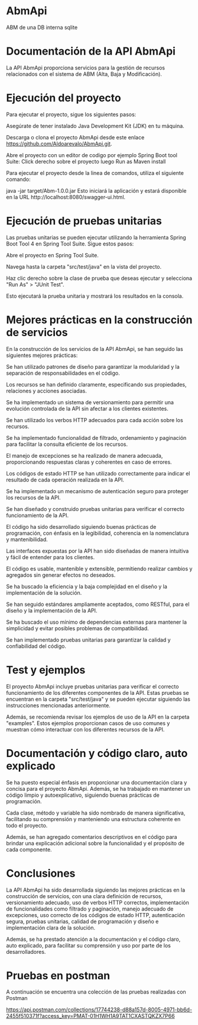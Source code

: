 # AbmApi
ABM de una DB interna sqlite

# Documentación de la API AbmApi

La API AbmApi proporciona servicios para la gestión de recursos relacionados con el sistema de ABM (Alta, Baja y Modificación).

# Ejecución del proyecto

Para ejecutar el proyecto, sigue los siguientes pasos:

Asegúrate de tener instalado Java Development Kit (JDK) en tu máquina.

Descarga o clona el proyecto AbmApi desde este enlace https://github.com/Aldoarevalo/AbmApi.git.

Abre el proyecto con un editor de codigo por ejemplo Spring Boot tool Suite: Click derecho sobre el proyecto luego Run as Maven install

Para ejecutar el proyecto desde la linea de comandos, utiliza el siguiente comando:

java -jar target/Abm-1.0.0.jar Esto iniciará la aplicación y estará disponible en la URL http://localhost:8080/swagger-ui.html.

# Ejecución de pruebas unitarias

Las pruebas unitarias se pueden ejecutar utilizando la herramienta Spring Boot Tool 4 en Spring Tool Suite. Sigue estos pasos:

Abre el proyecto en Spring Tool Suite.

Navega hasta la carpeta "src/test/java" en la vista del proyecto.

Haz clic derecho sobre la clase de prueba que deseas ejecutar y selecciona "Run As" > "JUnit Test".

Esto ejecutará la prueba unitaria y mostrará los resultados en la consola.

# Mejores prácticas en la construcción de servicios

En la construcción de los servicios de la API AbmApi, se han seguido las siguientes mejores prácticas:

Se han utilizado patrones de diseño para garantizar la modularidad y la separación de responsabilidades en el código.

Los recursos se han definido claramente, especificando sus propiedades, relaciones y acciones asociadas.

Se ha implementado un sistema de versionamiento para permitir una evolución controlada de la API sin afectar a los clientes existentes.

Se han utilizado los verbos HTTP adecuados para cada acción sobre los recursos.

Se ha implementado funcionalidad de filtrado, ordenamiento y paginación para facilitar la consulta eficiente de los recursos.

El manejo de excepciones se ha realizado de manera adecuada, proporcionando respuestas claras y coherentes en caso de errores.

Los códigos de estado HTTP se han utilizado correctamente para indicar el resultado de cada operación realizada en la API.

Se ha implementado un mecanismo de autenticación seguro para proteger los recursos de la API.

Se han diseñado y construido pruebas unitarias para verificar el correcto funcionamiento de la API.

El código ha sido desarrollado siguiendo buenas prácticas de programación, con énfasis en la legibilidad, coherencia en la nomenclatura y mantenibilidad.

Las interfaces expuestas por la API han sido diseñadas de manera intuitiva y fácil de entender para los clientes.

El código es usable, mantenible y extensible, permitiendo realizar cambios y agregados sin generar efectos no deseados.

Se ha buscado la eficiencia y la baja complejidad en el diseño y la implementación de la solución.

Se han seguido estándares ampliamente aceptados, como RESTful, para el diseño y la implementación de la API.

Se ha buscado el uso mínimo de dependencias externas para mantener la simplicidad y evitar posibles problemas de compatibilidad.

Se han implementado pruebas unitarias para garantizar la calidad y confiabilidad del código.

# Test y ejemplos

El proyecto AbmApi incluye pruebas unitarias para verificar el correcto funcionamiento de los diferentes componentes de la API. Estas pruebas se encuentran en la carpeta "src/test/java" y se pueden ejecutar siguiendo las instrucciones mencionadas anteriormente.

Además, se recomienda revisar los ejemplos de uso de la API en la carpeta "examples". Estos ejemplos proporcionan casos de uso comunes y muestran cómo interactuar con los diferentes recursos de la API.

# Documentación y código claro, auto explicado

Se ha puesto especial énfasis en proporcionar una documentación clara y concisa para el proyecto AbmApi. Además, se ha trabajado en mantener un código limpio y autoexplicativo, siguiendo buenas prácticas de programación.

Cada clase, método y variable ha sido nombrado de manera significativa, facilitando su comprensión y manteniendo una estructura coherente en todo el proyecto.

Además, se han agregado comentarios descriptivos en el código para brindar una explicación adicional sobre la funcionalidad y el propósito de cada componente.

# Conclusiones

La API AbmApi ha sido desarrollada siguiendo las mejores prácticas en la construcción de servicios, con una clara definición de recursos, versionamiento adecuado, uso de verbos HTTP correctos, implementación de funcionalidades como filtrado y paginación, manejo adecuado de excepciones, uso correcto de los códigos de estado HTTP, autenticación segura, pruebas unitarias, calidad de programación y diseño e implementación clara de la solución.

Además, se ha prestado atención a la documentación y el código claro, auto explicado, para facilitar su comprensión y uso por parte de los desarrolladores.

# Pruebas en postman 
 A continuación se encuentra una colección de las pruebas realizadas con Postman
 

https://api.postman.com/collections/17744238-d88a157d-8005-4971-bb6d-2455f510371f?access_key=PMAT-01H1WH1A9TAT1CXASTQKZX7P66
